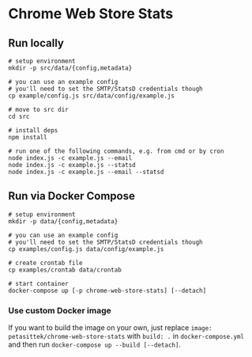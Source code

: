 # Chrome Web Store Stats

## Run locally
    
    # setup environment
    mkdir -p src/data/{config,metadata}

    # you can use an example config
    # you'll need to set the SMTP/StatsD credentials though
    cp example/config.js src/data/config/example.js

    # move to src dir
    cd src

    # install deps
    npm install

    # run one of the following commands, e.g. from cmd or by cron
    node index.js -c example.js --email
    node index.js -c example.js --statsd
    node index.js -c example.js --email --statsd
    

## Run via Docker Compose

    # setup environment
    mkdir -p data/{config,metadata}

    # you can use an example config
    # you'll need to set the SMTP/StatsD credentials though
    cp examples/config.js data/config/example.js

    # create crontab file
    cp examples/crontab data/crontab

    # start container
    docker-compose up [-p chrome-web-store-stats] [--detach]

### Use custom Docker image

If you want to build the image on your own, just replace `image: petasittek/chrome-web-store-stats` with `build: .` in `docker-compose.yml` and then run `docker-compose up --build [--detach]`.
